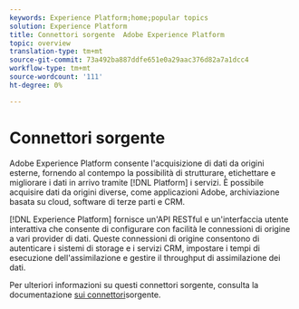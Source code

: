 ```yaml
---
keywords: Experience Platform;home;popular topics
solution: Experience Platform
title: Connettori sorgente  Adobe Experience Platform
topic: overview
translation-type: tm+mt
source-git-commit: 73a492ba887ddfe651e0a29aac376d82a7a1dcc4
workflow-type: tm+mt
source-wordcount: '111'
ht-degree: 0%

---
```



# Connettori sorgente

 Adobe Experience Platform consente l&#39;acquisizione di dati da origini esterne, fornendo al contempo la possibilità di strutturare, etichettare e migliorare i dati in arrivo tramite [!DNL Platform] i servizi. È possibile acquisire dati da origini diverse, come applicazioni Adobe, archiviazione basata su cloud, software di terze parti e CRM.

[!DNL Experience Platform] fornisce un&#39;API RESTful e un&#39;interfaccia utente interattiva che consente di configurare con facilità le connessioni di origine a vari provider di dati. Queste connessioni di origine consentono di autenticare i sistemi di storage e i servizi CRM, impostare i tempi di esecuzione dell&#39;assimilazione e gestire il throughput di assimilazione dei dati.

Per ulteriori informazioni su questi connettori sorgente, consulta la documentazione [sui connettori](../sources/home.md)sorgente.